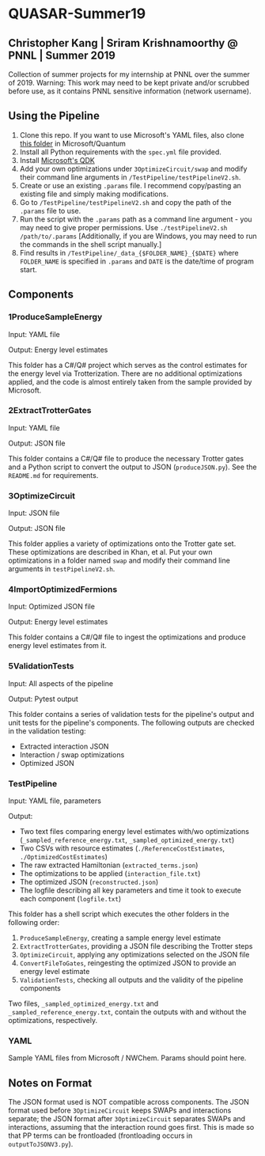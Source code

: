 # QUASAR-Summer19

## Christopher Kang | Sriram Krishnamoorthy @ PNNL | Summer 2019

Collection of summer projects for my internship at PNNL over the summer of 2019.
Warning: This work may need to be kept private and/or scrubbed before use, as it contains PNNL sensitive information (network username).

## Using the Pipeline

1. Clone this repo. If you want to use Microsoft's YAML files, also clone [this folder](https://github.com/microsoft/Quantum/tree/master/Chemistry/IntegralData/YAML) in Microsoft/Quantum
2. Install all Python requirements with the `spec.yml` file provided.
3. Install [Microsoft's QDK](https://docs.microsoft.com/en-us/quantum/install-guide/csharp?view=qsharp-preview)
4. Add your own optimizations under `3OptimizeCircuit/swap` and modify their command line arguments in `/TestPipeline/testPipelineV2.sh`.
5. Create or use an existing `.params` file. I recommend copy/pasting an existing file and simply making modifications.
6. Go to `/TestPipeline/testPipelineV2.sh` and copy the path of the `.params` file to use.
7. Run the script with the `.params` path as a command line argument - you may need to give proper permissions. Use `./testPipelineV2.sh /path/to/.params` [Additionally, if you are Windows, you may need to run the commands in the shell script manually.] 
8. Find results in `/TestPipeline/_data_{$FOLDER_NAME}_{$DATE}` where `FOLDER_NAME` is specified in `.params` and `DATE` is the date/time of program start.

## Components

### 1ProduceSampleEnergy

Input: YAML file

Output: Energy level estimates

This folder has a C#/Q# project which serves as the control estimates for the energy level via Trotterization. There are no additional optimizations applied, and the code is almost entirely taken from the sample provided by Microsoft.

### 2ExtractTrotterGates

Input: YAML file

Output: JSON file

This folder contains a C#/Q# file to produce the necessary Trotter gates and a Python script to convert the output to JSON (`produceJSON.py`). See the `README.md` for requirements.

### 3OptimizeCircuit

Input: JSON file

Output: JSON file

This folder applies a variety of optimizations onto the Trotter gate set. These optimizations are described in Khan, et al. Put your own optimizations in a folder named `swap` and modify their command line arguments in `testPipelineV2.sh`.

### 4ImportOptimizedFermions

Input: Optimized JSON file

Output: Energy level estimates

This folder contains a C#/Q# file to ingest the optimizations and produce energy level estimates from it.

### 5ValidationTests

Input: All aspects of the pipeline

Output: Pytest output

This folder contains a series of validation tests for the pipeline's output and unit tests for the pipeline's components. The following outputs are checked in the validation testing:

- Extracted interaction JSON
- Interaction / swap optimizations
- Optimized JSON

### TestPipeline

Input: YAML file, parameters

Output:

- Two text files comparing energy level estimates with/wo optimizations (`_sampled_reference_energy.txt`, `_sampled_optimized_energy.txt`)
- Two CSVs with resource estimates (`./ReferenceCostEstimates`, `./OptimizedCostEstimates`)
- The raw extracted Hamiltonian (`extracted_terms.json`)
- The optimizations to be applied (`interaction_file.txt`)
- The optimized JSON (`reconstructed.json`)
- The logfile describing all key parameters and time it took to execute each component (`logfile.txt`)

This folder has a shell script which executes the other folders in the following order:

1. `ProduceSampleEnergy`, creating a sample energy level estimate
2. `ExtractTrotterGates`, providing a JSON file describing the Trotter steps
3. `OptimizeCircuit`, applying any optimizations selected on the JSON file
4. `ConvertFileToGates`, reingesting the optimized JSON to provide an energy level estimate
5. `ValidationTests`, checking all outputs and the validity of the pipeline components

Two files, `_sampled_optimized_energy.txt` and `_sampled_reference_energy.txt`, contain the outputs with and without the optimizations, respectively.

### YAML

Sample YAML files from Microsoft / NWChem. Params should point here.

## Notes on Format

The JSON format used is NOT compatible across components. The JSON format used before `3OptimizeCircuit` keeps SWAPs and interactions separate; the JSON format after `3OptimizeCircuit` separates SWAPs and interactions, assuming that the interaction round goes first. This is made so that PP terms can be frontloaded (frontloading occurs in `outputToJSONV3.py`).

